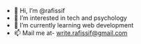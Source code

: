 - 👋 Hi, I’m @rafissif
- 👀 I’m interested in tech and psychology
- 🌱 I’m currently learning web development 
- 📫 Mail me at- write.rafissif@gmail.com

<!---
rafissif/rafissif is a ✨ special ✨ repository because its `README.md` (this file) appears on your GitHub profile.
You can click the Preview link to take a look at your changes.
--->
